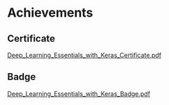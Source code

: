 

# Achievements
## Certificate
[Deep_Learning_Essentials_with_Keras_Certificate.pdf](https://prod-files-secure.s3.us-west-2.amazonaws.com/03e82b26-cccb-4906-bb56-adabcbdc0655/f5cf1405-8a02-49a4-beb6-3d50b033ba6e/Deep_Learning_Essentials_with_Keras_Certificate.pdf?X-Amz-Algorithm=AWS4-HMAC-SHA256&X-Amz-Content-Sha256=UNSIGNED-PAYLOAD&X-Amz-Credential=ASIAZI2LB4665HHMP2ZH%2F20250201%2Fus-west-2%2Fs3%2Faws4_request&X-Amz-Date=20250201T041712Z&X-Amz-Expires=3600&X-Amz-Security-Token=IQoJb3JpZ2luX2VjEMT%2F%2F%2F%2F%2F%2F%2F%2F%2F%2FwEaCXVzLXdlc3QtMiJHMEUCIQCaPDvBwr7%2BXBFuspyM90b6DwSnCnwt1xl3kmV4ZVDXaAIgflwRV6oHxZgnameUTolIHjARqJ6VYJ5O6Q9rQv0PgcYqiAQIzP%2F%2F%2F%2F%2F%2F%2F%2F%2F%2FARAAGgw2Mzc0MjMxODM4MDUiDHaNNt5%2Fo6OOuilsFyrcA9NjrUcwDEEXWZ%2F4SLFwJvXc9ziggeCRfu%2FKrtniBtEJhuj%2FZzWgaSUfRCNbzrMjnsRf6lQImdsb1Vkh5gfpoxbnWGIb176FWq%2BFuCpPYHvWtU6ZSH4Y9lf6SZ9VKe0dXQu%2FOqJ0NDwtl8VVjJfaEukj6yRXpS09HFOnHA4Gy93w1yvJguBSLMbPiDO0ikxPlwYU0pXG32Jnjrp7e9rDC75rzMM%2FnEKksoVmJ0JAxpESK2AfPasGnYtpEwu2bgJU%2FAk1RdQBNDAeNjW%2Fo5RCuDf2kNtysA6LKPsjBibu%2Fvft%2BhfRb1s78xrAqH%2B9lnysztnBiDICf5J8%2BVzWkCi9rZckRwQA6AYQ4SB7mSdbibr4P858L%2FVAZNwXVRVi%2FuX5HBu2ML53o4gbnJbtAqQTqWzQQf8zmBDZeLtIeLowlxKaNcH02Wf%2F32LnpABEJONgAp3l25vF%2FxMM70JID3lR%2BgBztIwS0Q63EcGo7FKaugXYOwGsx1aaVhxMuQuUfReSA725H0v63lHsbzYIjfIkynkG%2FgztV4kC%2F8AqA841iHiK3O35XpqYlfNTeaot31fHfcYaB38GhRL9NbR8CgmbjFdfdDwie87RnkyCExT5M2LXnaJYFjbGPUbZVeh4MNul9rwGOqUBM2z2Hh6PsjBivOssuxHlyKIwO1zkbj45lCIr96Kg%2FaZ%2FsaypQTBlg75pnySERSuUq%2FG9d8IH5XUC6azulk4I2PVluMkVBk5oGXzD2EXYsiQzCayfselmVuNGS85I7bqXXlBOpbTUOfR4vYQxfdiiWZPSwhRVzcu3%2BD%2Fv%2BvDsvf72oLreEUdRwJexUJ8muqc3%2BYIlqGceN6SXglGe4eDPK2y%2F8tWE&X-Amz-Signature=5ec1e95d67327c812f8d58d9c42cb5f8e602c29677fdaab764c29ebfc15c9c3c&X-Amz-SignedHeaders=host&x-id=GetObject)
## Badge
[Deep_Learning_Essentials_with_Keras_Badge.pdf](https://prod-files-secure.s3.us-west-2.amazonaws.com/03e82b26-cccb-4906-bb56-adabcbdc0655/5c209097-6d96-477f-a031-edc11aa6225f/Deep_Learning_Essentials_with_Keras_Badge.pdf?X-Amz-Algorithm=AWS4-HMAC-SHA256&X-Amz-Content-Sha256=UNSIGNED-PAYLOAD&X-Amz-Credential=ASIAZI2LB4665HHMP2ZH%2F20250201%2Fus-west-2%2Fs3%2Faws4_request&X-Amz-Date=20250201T041712Z&X-Amz-Expires=3600&X-Amz-Security-Token=IQoJb3JpZ2luX2VjEMT%2F%2F%2F%2F%2F%2F%2F%2F%2F%2FwEaCXVzLXdlc3QtMiJHMEUCIQCaPDvBwr7%2BXBFuspyM90b6DwSnCnwt1xl3kmV4ZVDXaAIgflwRV6oHxZgnameUTolIHjARqJ6VYJ5O6Q9rQv0PgcYqiAQIzP%2F%2F%2F%2F%2F%2F%2F%2F%2F%2FARAAGgw2Mzc0MjMxODM4MDUiDHaNNt5%2Fo6OOuilsFyrcA9NjrUcwDEEXWZ%2F4SLFwJvXc9ziggeCRfu%2FKrtniBtEJhuj%2FZzWgaSUfRCNbzrMjnsRf6lQImdsb1Vkh5gfpoxbnWGIb176FWq%2BFuCpPYHvWtU6ZSH4Y9lf6SZ9VKe0dXQu%2FOqJ0NDwtl8VVjJfaEukj6yRXpS09HFOnHA4Gy93w1yvJguBSLMbPiDO0ikxPlwYU0pXG32Jnjrp7e9rDC75rzMM%2FnEKksoVmJ0JAxpESK2AfPasGnYtpEwu2bgJU%2FAk1RdQBNDAeNjW%2Fo5RCuDf2kNtysA6LKPsjBibu%2Fvft%2BhfRb1s78xrAqH%2B9lnysztnBiDICf5J8%2BVzWkCi9rZckRwQA6AYQ4SB7mSdbibr4P858L%2FVAZNwXVRVi%2FuX5HBu2ML53o4gbnJbtAqQTqWzQQf8zmBDZeLtIeLowlxKaNcH02Wf%2F32LnpABEJONgAp3l25vF%2FxMM70JID3lR%2BgBztIwS0Q63EcGo7FKaugXYOwGsx1aaVhxMuQuUfReSA725H0v63lHsbzYIjfIkynkG%2FgztV4kC%2F8AqA841iHiK3O35XpqYlfNTeaot31fHfcYaB38GhRL9NbR8CgmbjFdfdDwie87RnkyCExT5M2LXnaJYFjbGPUbZVeh4MNul9rwGOqUBM2z2Hh6PsjBivOssuxHlyKIwO1zkbj45lCIr96Kg%2FaZ%2FsaypQTBlg75pnySERSuUq%2FG9d8IH5XUC6azulk4I2PVluMkVBk5oGXzD2EXYsiQzCayfselmVuNGS85I7bqXXlBOpbTUOfR4vYQxfdiiWZPSwhRVzcu3%2BD%2Fv%2BvDsvf72oLreEUdRwJexUJ8muqc3%2BYIlqGceN6SXglGe4eDPK2y%2F8tWE&X-Amz-Signature=41dc7d03948fd0307220277a804dba2423f96910891777cad95dfc49ad1f4ce1&X-Amz-SignedHeaders=host&x-id=GetObject)
